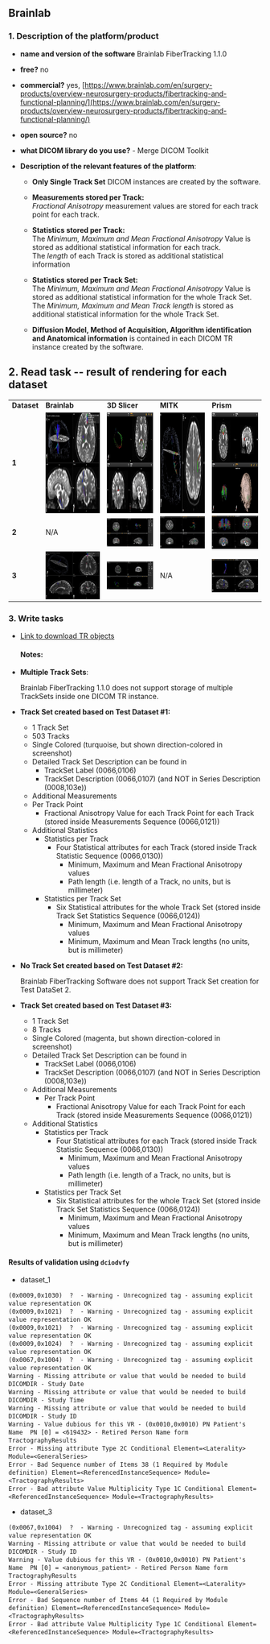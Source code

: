## Brainlab

### 1. Description of the platform/product

   * **name and version of the software** Brainlab FiberTracking 1.1.0
   * **free?** no
   * **commercial?** yes, [https://www.brainlab.com/en/surgery-products/overview-neurosurgery-products/fibertracking-and-functional-planning/](https://www.brainlab.com/en/surgery-products/overview-neurosurgery-products/fibertracking-and-functional-planning/)
   * **open source?** no
   * **what DICOM library do you use?** - Merge DICOM Toolkit

   * **Description of the relevant features of the platform**:

     * **Only Single Track Set** DICOM instances are created by the software.
     * **Measurements stored per Track:**  
       _Fractional Anisotropy_ measurement values are stored for each track point for each track.
         
     *  **Statistics stored per Track:**  
       The _Minimum, Maximum and Mean Fractional Anisotropy_ Value is stored as additional statistical information for each track.  
       The _length_ of each Track is stored as additional statistical information

     *  **Statistics stored per Track Set:**  
       The _Minimum, Maximum and Mean Fractional Anisotropy_ Value is stored as additional statistical information for the whole Track Set.  
       The _Minimum, Maximum and Mean Track length_ is stored as additional statistical information for the whole Track Set.

     * **Diffusion Model, Method of Acquisition, Algorithm identification and Anatomical information** is contained in each DICOM TR instance created by the software.

## 2. Read task -- result of rendering for each dataset

<table> 
<tr>
  <td><b>Dataset</b></td>
  <td><b>Brainlab</b></td>
  <td><b>3D Slicer</b></td>
  <td><b>MITK</b></td>
  <td><b>Prism</b></td>
</tr>


<!-- dataset_1 -->

<tr>
  <td><b>1</b></td>
  <td>
    <img src="brainlab/brainlab-TrackSet_DataSet1.JPG" width="200" height="200" style="display:block;">  
  </td>
   
  <td>
    <img src="brainlab/Slicer_TrackSet_DataSet1_Colored.JPG" width="200" height="200" style="display:block;">
  </td>
   
  <td>
    <img src="brainlab/MITK_TrackSet_DataSet1.JPG" width="200" height="200" style="display:block;">
  </td>
  
  <td>
    <img src="brainlab/Prism_TrackSet_DataSet1.JPG" width="200" height="200" style="display:block;">
</td>
  
</tr>


<!-- dataset_2 -->

<tr>
   <td><b>2</b></td>
   <td>
   N/A
   </td>
   
   <td>
     <img src="brainlab/Slicer_TrackSet2_LoadedByBrainlab.JPG" style="display:block;">
   </td>
   
   <td>
     <img src="brainlab/MITK_TrackSet_DataSet2.JPG" style="display:block;">
   </td>
   
   <td>
    <img src="brainlab/Prism_TrackSet_DataSet2.JPG"style="display:block;">
   </td>
</tr>

<!-- dataset_3 -->

<tr>
  <td><b>3</b></td>
  <td>
    <img src="brainlab/brainlab-TrackSet_DataSet3.JPG" style="display:block;">
  </td>
  
  <td>
    <img src="brainlab/Slicer_TrackSet3_LoadedByBrainlab.JPG" style="display:block;"> 
  </td>
  
  <td>
    N/A
  </td>
  
  <td>
    <img src="brainlab/Prism_TrackSet_DataSet3.JPG" style="display:block;"> 
</td>
  
</tr>
</table>


### 3. Write tasks

- [Link to download TR objects](https://www.dropbox.com/sh/gmy2nt1mlfk1k2w/AABlqE8dHd6PUWd5upKZ-Dtua/BrainLab?dl=0)

  #### Notes:
  
- **Multiple Track Sets**:
 
  Brainlab FiberTracking 1.1.0 does not support storage of multiple TrackSets inside one DICOM TR instance.

- **Track Set created based on Test Dataset #1:** 
  - 1 Track Set
  - 503 Tracks
  - Single Colored (turquoise, but shown direction-colored in screenshot)
  - Detailed Track Set Description can be found in    
    - TrackSet Label       (0066,0106)
    - TrackSet Description (0066,0107) (and NOT in Series Description (0008,103e))
  - Additional Measurements
   - Per Track Point
      - Fractional Anisotropy Value for each Track Point for each Track  (stored inside Measurements Sequence (0066,0121)) 
  - Additional Statistics
    - Statistics per Track
      - Four Statistical attributes for each Track (stored inside Track Statistic Sequence (0066,0130))
        - Minimum, Maximum and Mean Fractional Anisotropy values  
        - Path length (i.e. length of a Track, no units, but is millimeter)     
    - Statistics per Track Set
      - Six Statistical attributes for the whole Track Set (stored inside Track Set Statistics Sequence (0066,0124))
        - Minimum, Maximum and Mean Fractional Anisotropy values  
        - Minimum, Maximum and Mean Track lengths (no units, but is millimeter)


- **No Track Set created based on Test Dataset #2:**

   Brainlab FiberTracking Software does not support Track Set creation for Test DataSet 2.

- **Track Set created based on Test Dataset #3:** 
  - 1 Track Set
  - 8 Tracks
  - Single Colored (magenta, but shown direction-colored in screenshot)
  - Detailed Track Set Description can be found in
    - TrackSet Label       (0066,0106)
    - TrackSet Description (0066,0107) (and NOT in Series Description (0008,103e))
  - Additional Measurements
    - Per Track Point
      - Fractional Anisotropy Value for each Track Point for each Track  (stored inside Measurements Sequence (0066,0121))    
  - Additional Statistics
    - Statistics per Track
      - Four Statistical attributes for each Track (stored inside Track Statistic Sequence (0066,0130))
        - Minimum, Maximum and Mean Fractional Anisotropy values  
        - Path length (i.e. length of a Track, no units, but is millimeter)  
    - Statistics per Track Set
      - Six Statistical attributes for the whole Track Set (stored inside Track Set Statistics Sequence (0066,0124))
        - Minimum, Maximum and Mean Fractional Anisotropy values  
        - Minimum, Maximum and Mean Track lengths (no units, but is millimeter)
        
#### Results of validation using `dciodvfy`

* dataset_1
```
(0x0009,0x1030)  ?  - Warning - Unrecognized tag - assuming explicit value representation OK
(0x0009,0x1021)  ?  - Warning - Unrecognized tag - assuming explicit value representation OK
(0x0009,0x1021)  ?  - Warning - Unrecognized tag - assuming explicit value representation OK
(0x0009,0x1024)  ?  - Warning - Unrecognized tag - assuming explicit value representation OK
(0x0067,0x1004)  ?  - Warning - Unrecognized tag - assuming explicit value representation OK
Warning - Missing attribute or value that would be needed to build DICOMDIR - Study Date
Warning - Missing attribute or value that would be needed to build DICOMDIR - Study Time
Warning - Missing attribute or value that would be needed to build DICOMDIR - Study ID
Warning - Value dubious for this VR - (0x0010,0x0010) PN Patient's Name  PN [0] = <619432> - Retired Person Name form
TractographyResults
Error - Missing attribute Type 2C Conditional Element=<Laterality> Module=<GeneralSeries>
Error - Bad Sequence number of Items 38 (1 Required by Module definition) Element=<ReferencedInstanceSequence> Module=<TractographyResults>
Error - Bad attribute Value Multiplicity Type 1C Conditional Element=<ReferencedInstanceSequence> Module=<TractographyResults>
```
* dataset_3
```
(0x0067,0x1004)  ?  - Warning - Unrecognized tag - assuming explicit value representation OK
Warning - Missing attribute or value that would be needed to build DICOMDIR - Study ID
Warning - Value dubious for this VR - (0x0010,0x0010) PN Patient's Name  PN [0] = <anonymous_patient> - Retired Person Name form
TractographyResults
Error - Missing attribute Type 2C Conditional Element=<Laterality> Module=<GeneralSeries>
Error - Bad Sequence number of Items 44 (1 Required by Module definition) Element=<ReferencedInstanceSequence> Module=<TractographyResults>
Error - Bad attribute Value Multiplicity Type 1C Conditional Element=<ReferencedInstanceSequence> Module=<TractographyResults>
```
